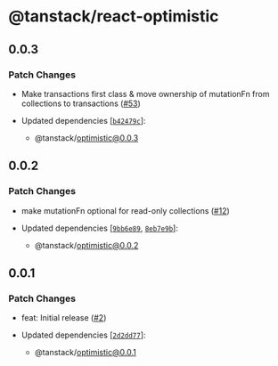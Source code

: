 # @tanstack/react-optimistic

## 0.0.3

### Patch Changes

- Make transactions first class & move ownership of mutationFn from collections to transactions ([#53](https://github.com/TanStack/optimistic/pull/53))

- Updated dependencies [[`b42479c`](https://github.com/TanStack/optimistic/commit/b42479cf95f9a820b36e01684b13a9179973f3d8)]:
  - @tanstack/optimistic@0.0.3

## 0.0.2

### Patch Changes

- make mutationFn optional for read-only collections ([#12](https://github.com/TanStack/optimistic/pull/12))

- Updated dependencies [[`9bb6e89`](https://github.com/TanStack/optimistic/commit/9bb6e8909cebdcd7c03091bfc12dd37f5ab2e1ea), [`8eb7e9b`](https://github.com/TanStack/optimistic/commit/8eb7e9b1d1f569c5c064e0f440257589486b73cf)]:
  - @tanstack/optimistic@0.0.2

## 0.0.1

### Patch Changes

- feat: Initial release ([#2](https://github.com/TanStack/optimistic/pull/2))

- Updated dependencies [[`2d2dd77`](https://github.com/TanStack/optimistic/commit/2d2dd7743f715ffefaeee8e8d11173b751c7043b)]:
  - @tanstack/optimistic@0.0.1
